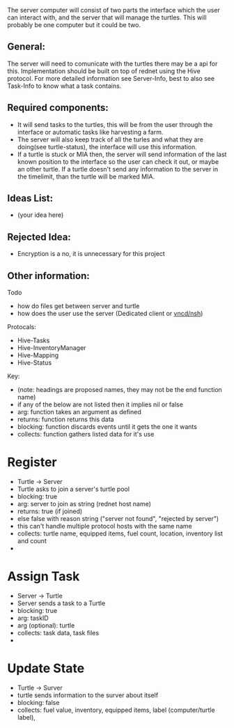 The server computer will consist of two parts the interface which the user can interact with, and the server that will manage the turtles.
This will probably be one computer but it could be two.

## General:
The server will need to comunicate with the turtles there may be a api for this.
Implementation should be built on top of rednet using the Hive protocol.
For more detailed information see Server-Info, best to also see Task-Info to know what a task contains.

## Required components:
* It will send tasks to the turtles, this will be from the user through the interface or automatic tasks like harvesting a farm.
* The server will also keep track of all the turles and what they are doing(see turtle-status), the interface will use this information.
* If a turtle is stuck or MIA then, the server will send information of the last known position to the interface so the user can check it out, or maybe an other turtle.
If a turtle doesn't send any information to the server in the timelimit, than the turtle will be marked MIA.


## Ideas List:
* (your idea here)


## Rejected Idea:
* Encryption is a no, it is unnecessary for this project


## Other information:


Todo
* how do files get between server and turtle
* how does the user use the server (Dedicated client or [vncd/nsh](https://github.com/CC-Hive/cc-netshell))

Protocals:
* Hive-Tasks
* Hive-InventoryManager
* Hive-Mapping
* Hive-Status

Key:
* (note: headings are proposed names, they may not be the end function name)
* if any of the below are not listed then it implies nil or false
* arg: function takes an argument as defined
* returns: function returns this data
* blocking: function discards events until it gets the one it wants
* collects: function gathers listed data for it's use

# Register
* Turtle -> Server
* Turtle asks to join a server's turtle pool
* blocking: true
* arg: server to join as string (rednet host name)
* returns: true (if joined)
 * else false with reason string ("server not found", "rejected by server")
* this can't handle multiple protocol hosts with the same name
* collects: turtle name, equipped items, fuel count, location, inventory list and count
* 

# Assign Task
* Server -> Turtle
* Server sends a task to a Turtle
* blocking: true
* arg: taskID
* arg (optional): turtle
* collects: task data, task files
* 

# Update State
* Turtle -> Surver
* turtle sends information to the surver about itself
* blocking: false
* collects: fuel value, inventory, equipped items, label (computer/turtle label), 
